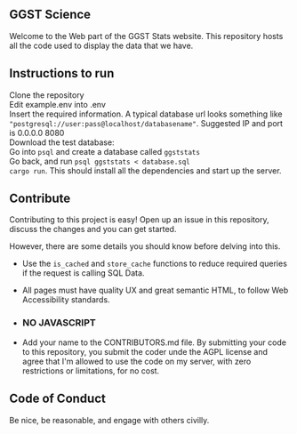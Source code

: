 ## GGST Science

Welcome to the Web part of the GGST Stats website. This repository hosts all the code used to display the data that we have. 

## Instructions to run
Clone the repository  
Edit example.env into .env  
Insert the required information. A typical database url looks something like `"postgresql://user:pass@localhost/databasename"`. Suggested IP and port is 0.0.0.0 8080  
Download the test database: <link coming soon>  
Go into `psql` and create a database called `ggststats`  
Go back, and run `psql ggststats < database.sql`   
`cargo run`. This should install all the dependencies and start up the server.


## Contribute

Contributing to this project is easy! Open up an issue in this repository, discuss the changes and you can get started. 

However, there are some details you should know before delving into this.

* Use the `is_cached` and `store_cache` functions to reduce required queries if the request is calling SQL Data. 

* All pages must have quality UX and great semantic HTML, to follow Web Accessibility standards.

* ### NO JAVASCRIPT

* Add your name to the CONTRIBUTORS.md file. By submitting your code to this repository, you submit the coder unde the AGPL license and agree that I'm allowed to use the code on my server, with zero restrictions or limitations, for no cost. 

## Code of Conduct

Be nice, be reasonable, and engage with others civilly. 
